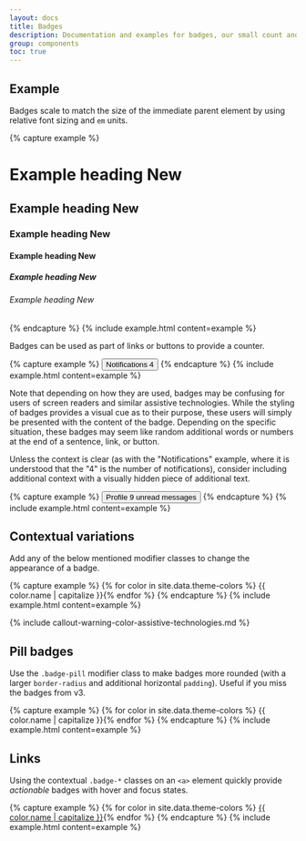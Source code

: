 ```yaml
---
layout: docs
title: Badges
description: Documentation and examples for badges, our small count and labeling component.
group: components
toc: true
---
```


## Example

Badges scale to match the size of the immediate parent element by using relative font sizing and
`em` units.

{% capture example %}

<h1>Example heading <span class="badge badge-secondary">New</span></h1>
<h2>Example heading <span class="badge badge-secondary">New</span></h2>
<h3>Example heading <span class="badge badge-secondary">New</span></h3>
<h4>Example heading <span class="badge badge-secondary">New</span></h4>
<h5>Example heading <span class="badge badge-secondary">New</span></h5>
<h6>Example heading <span class="badge badge-secondary">New</span></h6>
{% endcapture %}
{% include example.html content=example %}

Badges can be used as part of links or buttons to provide a counter.

{% capture example %}
<button type="button" class="btn btn-primary"> Notifications
<span class="badge badge-light">4</span>
</button> {% endcapture %} {% include example.html content=example %}

Note that depending on how they are used, badges may be confusing for users of screen readers and
similar assistive technologies. While the styling of badges provides a visual cue as to their
purpose, these users will simply be presented with the content of the badge. Depending on the
specific situation, these badges may seem like random additional words or numbers at the end of a
sentence, link, or button.

Unless the context is clear (as with the "Notifications" example, where it is understood that the
"4" is the number of notifications), consider including additional context with a visually hidden
piece of additional text.

{% capture example %}
<button type="button" class="btn btn-primary"> Profile <span class="badge badge-light">9</span>
<span class="sr-only">unread messages</span>
</button> {% endcapture %} {% include example.html content=example %}

## Contextual variations

Add any of the below mentioned modifier classes to change the appearance of a badge.

{% capture example %} {% for color in site.data.theme-colors %}
<span class="badge badge-{{ color.name }}">{{ color.name | capitalize }}</span>{% endfor %} {%
endcapture %} {% include example.html content=example %}

{% include callout-warning-color-assistive-technologies.md %}

## Pill badges

Use the `.badge-pill` modifier class to make badges more rounded (with a larger `border-radius` and
additional horizontal `padding`). Useful if you miss the badges from v3.

{% capture example %} {% for color in site.data.theme-colors %}
<span class="badge badge-pill badge-{{ color.name }}">{{ color.name | capitalize }}</span>{% endfor
%} {% endcapture %} {% include example.html content=example %}

## Links

Using the contextual `.badge-*` classes on an `<a>` element quickly provide _actionable_ badges with
hover and focus states.

{% capture example %} {% for color in site.data.theme-colors %}
<a href="#" class="badge badge-{{ color.name }}">{{ color.name | capitalize }}</a>{% endfor %} {%
endcapture %} {% include example.html content=example %}
